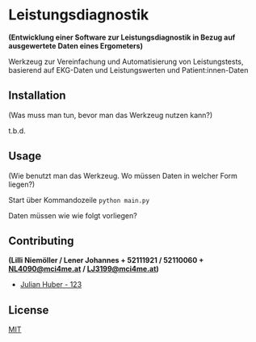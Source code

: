 # Leistungsdiagnostik
**(Entwicklung einer Software zur Leistungsdiagnostik in Bezug auf ausgewertete Daten eines Ergometers)**

Werkzeug zur Vereinfachung und Automatisierung von Leistungstests, basierend auf EKG-Daten und Leistungswerten und Patient:innen-Daten

## Installation

(Was muss man tun, bevor man das Werkzeug nutzen kann?)

t.b.d.

## Usage

(Wie benutzt man das Werkzeug. Wo müssen Daten in welcher Form liegen?)

Start über Kommandozeile
```python main.py```

Daten müssen wie wie folgt vorliegen?

## Contributing
**(Lilli Niemöller / Lener Johannes +  52111921 / 52110060 + NL4090@mci4me.at / LJ3199@mci4me.at)**

- [Julian Huber - 123](julian.huber@mci.edu)

## License
[MIT](https://choosealicense.com/licenses/mit/)

